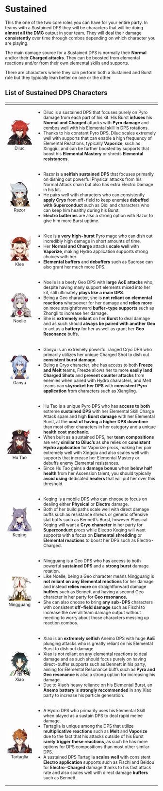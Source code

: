 # Sustained

This the one of the two core roles you can have for your entire party. In teams with a Sustained DPS they will be characters that will be doing **almost all the DMG** output in your team. They will deal their damage **consistently** over time through combos depending on which character you are playing.

The main damage source for a Sustained DPS is normally their **Normal** and/or their **Charged attacks**. They can be boosted from elemental reactions and/or from their own elemental skills and supports.

There are characters where they can perform both a Sustained and Burst role but they typically lean better on one or the other.

## List of Sustained DPS Characters

<table>
  <thead>
    <tr>
      <th style="text-align:center"></th>
      <th style="text-align:left"></th>
    </tr>
  </thead>
  <tbody>
    <tr>
      <td style="text-align:center">
        <img src="../../.gitbook/assets/ui_avataricon_diluc.png" alt/>
        <br />Diluc</td>
      <td style="text-align:left">
        <ul>
          <li>Diluc is a sustained DPS that focuses purely on Pyro damage from each
            part of his kit. His Burst <b>infuses</b> his <b>Normal and Charged</b> attacks
            with <b>Pyro damage</b> and combos well with his Elemental skill in DPS rotations.</li>
          <li>Thanks to his constant Pyro DPS, Diluc scales extremely well with supports
            that can enable a high frequency of Elemental Reactions, typically <b>Vaporize</b>,
            such as Xingqiu, and can be further boosted by supports that boost his <b>Elemental Mastery</b> or
            shreds <b>Elemental resistances.</b>
          </li>
        </ul>
      </td>
    </tr>
    <tr>
      <td style="text-align:center">
        <img src="../../.gitbook/assets/ui_avataricon_razor.png" alt/>
        <br />Razor</td>
      <td style="text-align:left">
        <ul>
          <li>Razor is a <b>selfish sustained DPS</b> that focuses primarily on dishing
            out powerful Physical attacks from his Normal Attack chain but also has
            extra Electro Damage in his kit.</li>
          <li>He pairs well with characters who can consistently <b>apply Cryo</b> from
            off-field to keep enemies <b>debuffed with Superconduct</b> such as Qiqi
            and characters who can keep him healthy during his Burst.</li>
          <li><b>Electro batteries</b> are also a strong option with Razor to give him
            more Burst uptime.</li>
        </ul>
      </td>
    </tr>
    <tr>
      <td style="text-align:center">
        <img src="../../.gitbook/assets/ui_avataricon_klee.png" alt/>Klee</td>
      <td style="text-align:left">
        <ul>
          <li>Klee is a <b>very high-burst</b> Pyro mage who can dish out incredibly high
            damage in short amounts of time.</li>
          <li>Her <b>Normal and Charge</b> attacks <b>scale well</b> with <b>Vaporize</b>,
            making Hydro application supports strong choices with her.</li>
          <li><b>Elemental</b>  <b>buffers</b> and <b>debuffers</b> such as Sucrose can also
            grant her much more DPS.</li>
        </ul>
      </td>
    </tr>
    <tr>
      <td style="text-align:center">
        <img src="../../.gitbook/assets/ui_avataricon_noelle.png" alt/>Noelle</td>
      <td style="text-align:left">
        <ul>
          <li>Noelle is a beefy Geo DPS with <b>large AoE attacks</b> who, despite having
            many support elements mixed into her kit, still ultimately <b>plays like a main DPS</b>.</li>
          <li>Being a Geo character, she is <b>not reliant on elemental reactions</b> whatsoever
            for her damage and <b>relies more</b> on more straightforward <b>buffer-type supports</b> such
            as Zhongli to increase her damage.</li>
          <li>She is <b>extremely reliant</b> on her <b>Burst</b> to deal damage and as
            such should <b>always be paired with another Geo</b> to act as a <b>battery</b> for
            her as well as grant her <b>Geo Resonance</b> buffs.</li>
        </ul>
      </td>
    </tr>
    <tr>
      <td style="text-align:center">
        <img src="../../.gitbook/assets/ui_avataricon_ganyu.png" alt/>Ganyu</td>
      <td style="text-align:left">
        <ul>
          <li>Ganyu is an extremely powerful ranged Cryo DPS who primarily utilizes
            her unique Charged Shot to dish out <b>consistent burst damage.</b> 
          </li>
          <li>Being a Cryo character, she has access to both <b>Freeze and Melt</b> teams,
            Freeze allows her to more <b>easily land Charged Shots</b> and <b>prevent counter attacks</b> from
            enemies when paired with Hydro characters, and Melt teams can <b>skyrocket her DPS</b> with <b>consistent Pyro application</b> from
            characters such as Xiangling.</li>
        </ul>
      </td>
    </tr>
    <tr>
      <td style="text-align:center">
        <img src="../../.gitbook/assets/ui_avataricon_hutao.png" alt/>Hu Tao</td>
      <td style="text-align:left">
        <ul>
          <li>Hu Tao is a unique Pyro DPS who has <b>access to both</b> extreme <b>sustained DPS</b> with
            her Elemental Skill Charge Attack spam and high <b>Burst damage</b> with
            her Elemental Burst, at the <b>cost of having a higher DPS downtime</b> than
            most other characters in her category and a unique <b>health cost mechanic.</b> 
          </li>
          <li>When built as a sustained DPS, her <b>team compositions</b> are very <b>similar to Diluc&#x2019;s</b> as
            she relies on <b>consistent Hydro application</b> for Vaporize procs, making
            her pair extremely well with Xingqiu and also scales well with supports
            that increase her Elemental Mastery or debuffs enemy Elemental resistances.</li>
          <li>Since Hu Tao gains a <b>damage bonus</b> when <b>below half health</b> from
            her Ascension talent, you should typically <b>avoid using</b> dedicated <b>healers</b> that
            will put her over this threshold.</li>
        </ul>
      </td>
    </tr>
    <tr>
      <td style="text-align:center">
        <img src="../../.gitbook/assets/ui_avataricon_keqing.png" alt/>Keqing</td>
      <td style="text-align:left">
        <ul>
          <li>Keqing is a mobile DPS who can choose to focus on dealing either <b>Physical</b> or <b>Electro</b> damage.</li>
          <li>Both of her build paths scale well with direct damage buffs such as resistance
            shreds or generic offensive stat buffs such as Bennett&#x2019;s Burst,
            however Physical Keqing will want a <b>Cryo character</b> in her party for <b>Superconduct</b> procs
            while Electro Keqing will want supports with a focus on <b>Elemental shredding</b> or <b>Elemental reactions</b> to
            boost her DPS such as Electro-Charged.</li>
        </ul>
      </td>
    </tr>
    <tr>
      <td style="text-align:center">
        <img src="../../.gitbook/assets/ui_avataricon_ningguang.png" alt/>Ningguang</td>
      <td style="text-align:left">
        <ul>
          <li>Ningguang is a Geo DPS who has access to both powerful <b>sustained DPS</b> and
            a <b>strong burst</b> damage rotation.</li>
          <li>Like Noelle, being a Geo character means Ningguang is <b>not reliant on any Elemental reactions</b> for
            her damage and instead <b>relies more</b> on straightforward damage <b>buffers</b> such
            as Bennett and having a second Geo character in her party for <b>Geo resonance.</b> 
          </li>
          <li>She can also choose to bring <b>any sub-DPS</b> characters with consistent <b>off-field damage</b> such
            as Fischl to increase the overall team damage output without needing to
            worry about those characters messing up reaction combos.</li>
        </ul>
      </td>
    </tr>
    <tr>
      <td style="text-align:center">
        <img src="../../.gitbook/assets/ui_avataricon_xiao.png" alt/>Xiao</td>
      <td style="text-align:left">
        <ul>
          <li>Xiao is an <b>extremely selfish</b> Anemo DPS with huge <b>AoE</b> plunging
            attacks who is greatly reliant on his Elemental Burst to dish out damage.</li>
          <li>Xiao is not reliant on any elemental reactions to deal damage and as such
            should focus purely on having direct-buffer supports such as Bennett in
            his party, aiming for Elemental Resonance buffs such as <b>Pyro and Geo resonance</b> is
            also a strong option for increasing his damage.</li>
          <li>Due to Xiao&#x2019;s heavy reliance on his Elemental Burst, an <b>Anemo battery</b> is <b>strongly recommended</b> in
            any Xiao party to increase his particle generation.</li>
        </ul>
      </td>
    </tr>
    <tr>
      <td style="text-align:center">
        <img src="../../.gitbook/assets/ui_avataricon_tartaglia.png" alt/>Tartaglia</td>
      <td style="text-align:left">
        <ul>
          <li>A Hydro DPS who primarily uses his Elemental Skill when played as a sustain
            DPS to deal rapid melee damage.</li>
          <li>Tartaglia is unique among the DPS that utilize <b>multiplicative reactions</b> such
            as <b>Melt</b> and <b>Vaporize</b> due to the fact that his attacks outside
            of his Burst <b>rarely trigger these reactions</b>, as such he has more
            options for DPS compositions than most other similar DPS.</li>
          <li>A sustained DPS Tartaglia <b>scales well</b> with consistent <b>Electro application</b> supports
            such as Fischl and Beidou for <b>Electro-Charged</b> damage thanks to his
            fast attack rate and also scales well with direct damage <b>buffers</b> such
            as Bennett.</li>
        </ul>
      </td>
    </tr>
  </tbody>
</table>



